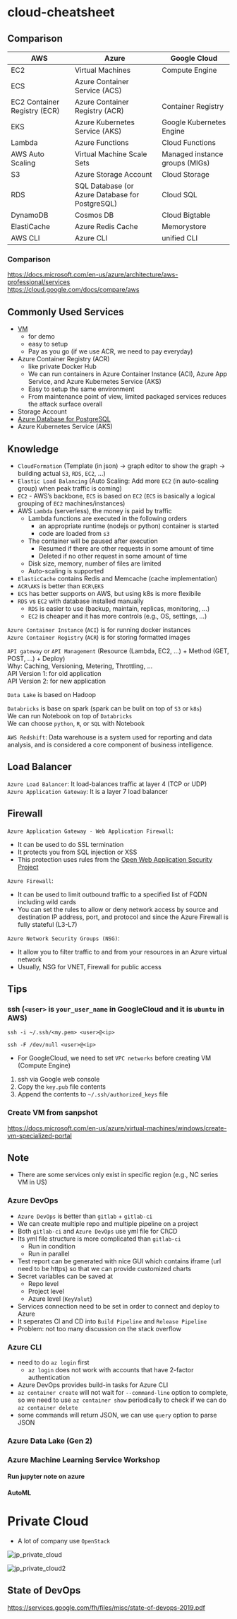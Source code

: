 # cloud-cheatsheet

## Comparison
| AWS | Azure | Google Cloud |
| --- | --- | --- |
| EC2 | Virtual Machines | Compute Engine |
| ECS | Azure Container Service (ACS) |  | 
| EC2 Container Registry (ECR) | Azure Container Registry (ACR) | Container Registry | 
| EKS | Azure Kubernetes Service (AKS) | Google Kubernetes Engine | 
| Lambda | Azure Functions | Cloud Functions | 
| AWS Auto Scaling | Virtual Machine Scale Sets | Managed instance groups (MIGs) | 
| S3 | Azure Storage Account | Cloud Storage | 
| RDS | SQL Database (or Azure Database for PostgreSQL) | Cloud SQL |   
| DynamoDB | Cosmos DB | Cloud Bigtable | 
| ElastiCache | Azure Redis Cache | Memorystore | 
| AWS CLI | Azure CLI | unified CLI | 

### Comparison
https://docs.microsoft.com/en-us/azure/architecture/aws-professional/services  
https://cloud.google.com/docs/compare/aws  

## Commonly Used Services
* [VM](https://github.com/HemingwayLee/cloud-cheatsheet/tree/master/vm)
  * for demo
  * easy to setup
  * Pay as you go (if we use ACR, we need to pay everyday)
* Azure Container Registry (ACR)
  * like private Docker Hub
  * We can run containers in Azure Container Instance (ACI), Azure App Service, and Azure Kubernetes Service (AKS) 
  * Easy to setup the same environment
  * From maintenance point of view, limited packaged services reduces the attack surface overall
* Storage Account
* [Azure Database for PostgreSQL](https://github.com/HemingwayLee/cloud-cheatsheet/tree/master/postgresql)
* Azure Kubernetes Service (AKS)

## Knowledge
* `CloudFormation` (Template (in json) -> graph editor to show the graph -> building actual `S3`, `RDS`, `EC2`, ...)  
* `Elastic Load Balancing` (Auto Scaling: Add more `EC2` (in auto-scaling group) when peak traffic is coming)  
* `EC2` - AWS’s backbone, `ECS` is based on `EC2` (`ECS` is basically a logical grouping of `EC2` machines/instances)   
* AWS `Lambda` (serverless), the money is paid by traffic 
  * Lambda functions are executed in the following orders
    * an appropriate runtime (nodejs or python) container is started 
    * code are loaded from `s3`
  * The container will be paused after execution
    * Resumed if there are other requests in some amount of time
    * Deleted if no other request in some amount of time
  * Disk size, memory, number of files are limited
  * Auto-scaling is supported 
* `ElasticCache` contains Redis and Memcache (cache implementation)
* `ACR\AKS` is better than `ECR\EKS`
* `ECS` has better supports on AWS, but using k8s is more flexibile
* `RDS` vs `EC2` with database installed manually
  * `RDS` is easier to use (backup, maintain, replicas, monitoring, ...)
  * `EC2` is cheaper and it has more controls (e.g., OS, settings, ...)

`Azure Container Instance` (`ACI`) is for running docker instances  
`Azure Container Registry` (`ACR`) is for storing formatted images  

`API gateway` or `API Management` (Resource (Lambda, EC2, ...) + Method (GET, POST, ...) + Deploy)  
Why: Caching, Versioning, Metering, Throttling, ...  
API Version 1: for old application  
API Version 2: for new application  

`Data Lake` is based on Hadoop  

`Databricks` is base on spark (spark can be bulit on top of `S3` or `k8s`)  
We can run Notebook on top of `Databricks`  
We can choose `python`, `R`, or `SQL` with Notebook

`AWS Redshift`: Data warehouse is a system used for reporting and data analysis, and is considered a core component of business intelligence.  

## Load Balancer
`Azure Load Balancer`: It load-balances traffic at layer 4 (TCP or UDP)  
`Azure Application Gateway`: It is a layer 7 load balancer  

## Firewall
`Azure Application Gateway - Web Application Firewall`:  
* It can be used to do SSL termination
* It protects you from SQL injection or XSS 
* This protection uses rules from the [Open Web Application Security Project](https://owasp.org/www-project-top-ten/)   

`Azure Firewall`:   
* It can be used to limit outbound traffic to a specified list of FQDN including wild cards
* You can set the rules to allow or deny network access by source and destination IP address, port, and protocol and since the Azure Firewall is fully stateful (L3-L7)

`Azure Network Security Groups (NSG)`:  
* It allow you to filter traffic to and from your resources in an Azure virtual network  
* Usually, NSG for VNET, Firewall for public access

## Tips

### ssh (`<user>` is `your_user_name` in GoogleCloud and it is `ubuntu` in AWS)

```
ssh -i ~/.ssh/<my.pem> <user>@<ip>
```

```
ssh -F /dev/null <user>@<ip>
```

* For GoogleCloud, we need to set `VPC networks` before creating VM (Compute Engine)
1. ssh via Google web console
2. Copy the `key.pub` file contents
3. Append the contents to `~/.ssh/authorized_keys` file

### Create VM from sanpshot  
https://docs.microsoft.com/en-us/azure/virtual-machines/windows/create-vm-specialized-portal  

## Note
* There are some services only exist in specific region (e.g., NC series VM in US)

### Azure DevOps
* `Azure DevOps` is better than `gitlab` + `gitlab-ci`
* We can create multiple repo and multiple pipeline on a project
* Both `gitlab-ci` and `Azure DevOps` use yml file for CI\CD
* Its yml file structure is more complicated than `gitlab-ci`
  * Run in condition
  * Run in parallel
* Test report can be generated with nice GUI which contains iframe (url need to be https) so that we can provide customized charts
* Secret variables can be saved at
  * Repo level
  * Project level
  * Azure level (`KeyValut`)
* Services connection need to be set in order to connect and deploy to Azure
* It seperates CI and CD into `Build Pipeline` and `Release Pipeline`
* Problem: not too many discussion on the stack overflow

### Azure CLI
* need to do `az login` first
  * `az login` does not work with accounts that have 2-factor authentication
* Azure DevOps provides build-in tasks for Azure CLI
* `az container create` will not wait for `--command-line` option to complete, so we need to use `az container show` periodically to check if we can do `az container delete`
* some commands will return JSON, we can use `query` option to parse JSON

### Azure Data Lake (Gen 2)

### Azure Machine Learning Service Workshop

#### Run jupyter note on azure
#### AutoML

# Private Cloud
* A lot of company use `OpenStack`

![jp_private_cloud](https://image.itmedia.co.jp/ait/articles/1706/13/l_si_iaas-share-01.jpg)

![jp_private_cloud2](https://it.impressbm.co.jp/mwimgs/d/4/-/img_d45808afbf2230b1b2e9e1e5a779208385215.jpg)

## State of DevOps
https://services.google.com/fh/files/misc/state-of-devops-2019.pdf
